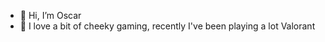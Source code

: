 - 👋 Hi, I’m Oscar
- 👀 I love a bit of cheeky gaming, recently I've been playing a lot Valorant

<!---
Kryabit/Kryabit is a ✨ special ✨ repository because its `README.md` (this file) appears on your GitHub profile.
You can click the Preview link to take a look at your changes.
--->
